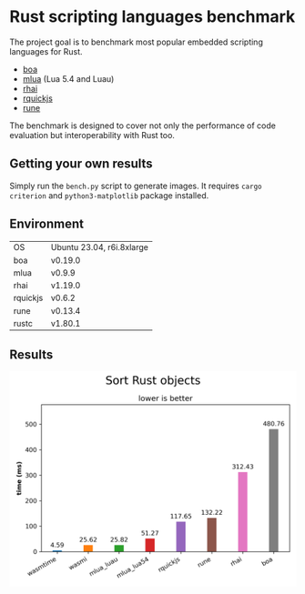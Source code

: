 # Rust scripting languages benchmark

The project goal is to benchmark most popular embedded scripting languages for Rust.

- [boa](https://boajs.dev)
- [mlua](https://crates.io/crates/mlua) (Lua 5.4 and Luau)
- [rhai](https://crates.io/crates/rhai)
- [rquickjs](https://crates.io/crates/rquickjs)
- [rune](https://crates.io/crates/rune)

The benchmark is designed to cover not only the performance of code evaluation but interoperability with Rust too.

## Getting your own results

Simply run the `bench.py` script to generate images. It requires `cargo criterion` and `python3-matplotlib` package installed.

## Environment

|          |                               |
|----------|-------------------------------|
| OS       | Ubuntu 23.04, r6i.8xlarge     |
| boa      | v0.19.0                       |
| mlua     | v0.9.9                        |
| rhai     | v1.19.0                       |
| rquickjs | v0.6.2                        |
| rune     | v0.13.4                       |
| rustc    | v1.80.1                       |

## Results

![Sort Rust objects](Sort%20Rust%20objects.png)
